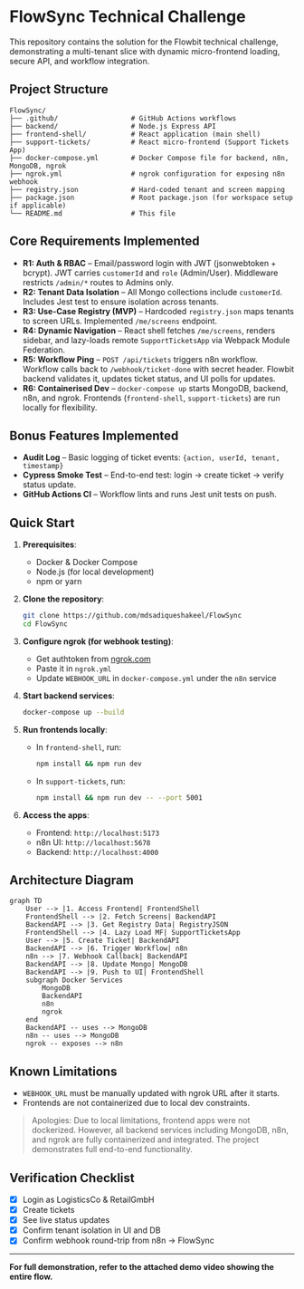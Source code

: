 # FlowSync Technical Challenge

This repository contains the solution for the Flowbit technical challenge, demonstrating a multi-tenant slice with dynamic micro-frontend loading, secure API, and workflow integration.

## Project Structure

```
FlowSync/
├── .github/                  # GitHub Actions workflows
├── backend/                  # Node.js Express API
├── frontend-shell/           # React application (main shell)
├── support-tickets/          # React micro-frontend (Support Tickets App)
├── docker-compose.yml        # Docker Compose file for backend, n8n, MongoDB, ngrok
├── ngrok.yml                 # ngrok configuration for exposing n8n webhook
├── registry.json             # Hard-coded tenant and screen mapping
├── package.json              # Root package.json (for workspace setup if applicable)
└── README.md                 # This file
```

## Core Requirements Implemented

*  **R1: Auth & RBAC** – Email/password login with JWT (jsonwebtoken + bcrypt). JWT carries `customerId` and `role` (Admin/User). Middleware restricts `/admin/*` routes to Admins only.
*  **R2: Tenant Data Isolation** – All Mongo collections include `customerId`. Includes Jest test to ensure isolation across tenants.
*  **R3: Use-Case Registry (MVP)** – Hardcoded `registry.json` maps tenants to screen URLs. Implemented `/me/screens` endpoint.
*  **R4: Dynamic Navigation** – React shell fetches `/me/screens`, renders sidebar, and lazy-loads remote `SupportTicketsApp` via Webpack Module Federation.
*  **R5: Workflow Ping** – `POST /api/tickets` triggers n8n workflow. Workflow calls back to `/webhook/ticket-done` with secret header. Flowbit backend validates it, updates ticket status, and UI polls for updates.
*  **R6: Containerised Dev** – `docker-compose up` starts MongoDB, backend, n8n, and ngrok. Frontends (`frontend-shell`, `support-tickets`) are run locally for flexibility.

##  Bonus Features Implemented

*  **Audit Log** – Basic logging of ticket events: `{action, userId, tenant, timestamp}`
*  **Cypress Smoke Test** – End-to-end test: login → create ticket → verify status update.
*  **GitHub Actions CI** – Workflow lints and runs Jest unit tests on push.

##  Quick Start

1. **Prerequisites**:

   * Docker & Docker Compose
   * Node.js (for local development)
   * npm or yarn

2. **Clone the repository**:

   ```bash
   git clone https://github.com/mdsadiqueshakeel/FlowSync
   cd FlowSync
   ```

3. **Configure ngrok (for webhook testing)**:

   * Get authtoken from [ngrok.com](https://ngrok.com/)
   * Paste it in `ngrok.yml`
   * Update `WEBHOOK_URL` in `docker-compose.yml` under the `n8n` service

4. **Start backend services**:

   ```bash
   docker-compose up --build
   ```

5. **Run frontends locally**:

   * In `frontend-shell`, run:

     ```bash
     npm install && npm run dev
     ```
   * In `support-tickets`, run:

     ```bash
     npm install && npm run dev -- --port 5001
     ```

6. **Access the apps**:

   * Frontend: `http://localhost:5173`
   * n8n UI: `http://localhost:5678`
   * Backend: `http://localhost:4000`

##  Architecture Diagram

```mermaid
graph TD
    User --> |1. Access Frontend| FrontendShell
    FrontendShell --> |2. Fetch Screens| BackendAPI
    BackendAPI --> |3. Get Registry Data| RegistryJSON
    FrontendShell --> |4. Lazy Load MF| SupportTicketsApp
    User --> |5. Create Ticket| BackendAPI
    BackendAPI --> |6. Trigger Workflow| n8n
    n8n --> |7. Webhook Callback| BackendAPI
    BackendAPI --> |8. Update Mongo| MongoDB
    BackendAPI --> |9. Push to UI| FrontendShell
    subgraph Docker Services
        MongoDB
        BackendAPI
        n8n
        ngrok
    end
    BackendAPI -- uses --> MongoDB
    n8n -- uses --> MongoDB
    ngrok -- exposes --> n8n
```

##  Known Limitations

* `WEBHOOK_URL` must be manually updated with ngrok URL after it starts.
* Frontends are not containerized due to local dev constraints.

> Apologies: Due to local limitations, frontend apps were not dockerized. However, all backend services including MongoDB, n8n, and ngrok are fully containerized and integrated. The project demonstrates full end-to-end functionality.

##  Verification Checklist

* [x] Login as LogisticsCo & RetailGmbH
* [x] Create tickets
* [x] See live status updates
* [x] Confirm tenant isolation in UI and DB
* [x] Confirm webhook round-trip from n8n → FlowSync

---

**For full demonstration, refer to the attached demo video showing the entire flow.**
